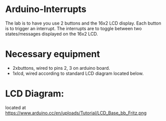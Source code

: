 # Arduino-Interrupts
The lab is to have you use 2 buttons and the 16x2 LCD display. Each button is to trigger an interrupt. The interrupts are to toggle between two states/messages displayed on the 16x2 LCD.

# Necessary equipment

* 2xbuttons, wired to pins 2, 3 on arduino board.
* 1xlcd, wired according to standard LCD diagram located below.

# LCD Diagram: 
located at https://www.arduino.cc/en/uploads/Tutorial/LCD_Base_bb_Fritz.png

